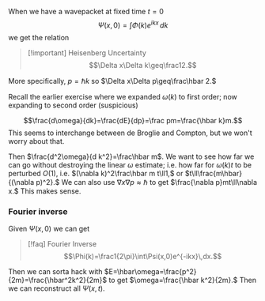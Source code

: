 When we have a wavepacket at fixed time $t=0$
$$\Psi(x,0)=\int\Phi(k)e^{ikx}\,dk$$
we get the relation
> [!important] Heisenberg Uncertainty
$$\Delta x\Delta k\geq\frac12.$$

More specifically, $p=\hbar k$ so $\Delta x\Delta p\geq\frac\hbar 2.$

Recall the earlier exercise where we expanded $\omega(k)$ to first order; now expanding to second order (suspicious)

$$\frac{d\omega}{dk}=\frac{dE}{dp}=\frac pm=\frac{\hbar k}m.$$
This seems to interchange between de Broglie and Compton, but we won't worry about that.

Then $\frac{d^2\omega}{d k^2}=\frac\hbar m$. We want to see how far we can go without destroying the linear $\omega$ estimate; i.e. how far for $\omega(k)t$ to be perturbed $O(1),$ i.e. $(\nabla k)^2\frac\hbar m t\ll1,$ or $t\ll\frac{m\hbar}{(\nabla p)^2}.$ We can also use $\nabla x\nabla p\approx \hbar$ to get $\frac{\nabla p}mt\ll\nabla x.$ This makes sense.

### Fourier inverse
Given $\Psi(x,0)$ we can get 
>[!faq] Fourier Inverse
$$\Phi(k)=\frac1{2\pi}\int\Psi(x,0)e^{-ikx}\,dx.$$

Then we can sorta hack with $E=\hbar\omega=\frac{p^2}{2m}=\frac{\hbar^2k^2}{2m}$ to get $\omega=\frac{\hbar k^2}{2m}.$ Then we can reconstruct all $\Psi(x,t).$


